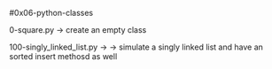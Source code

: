 #0x06-python-classes


0-square.py -> create an empty class


100-singly_linked_list.py -> -> simulate a singly linked list and have an sorted insert methosd as well
